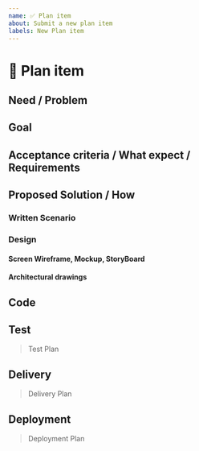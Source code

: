 ```yaml
---
name: ✅ Plan item
about: Submit a new plan item
labels: New Plan item
---
```


# 🚀 Plan item

<!--issue name: what is going to be built-->
<!--issue name: feature/functionality/what user wants-->

## Need / Problem

<!-- What need and Why-->

## Goal

<!-- Build [feature/functionality] for [benefit/purpose/for what]-->

## Acceptance criteria / What expect / Requirements

<!-- user functional and non-functional requirements that need to have been met -->
<!-- Given/When/Then format is helpful way to specify criteria: -->
<!-- DADO/CUANDO/ENTONCES -->
<!-- Given some precondition When I do some action Then I expect some result -->
<!-- DADA alguna condición previa CUANDO hago alguna acción ENTONCES espero algún resultado -->
<!-- Verification checklist works well as Given/When/Then alternative -->

## Proposed Solution / How

### Written Scenario

<!-- specifies the interaction between the end user and the system in completing the goal -->
<!--https://www.visual-paradigm.com/support/documents/vpuserguide/2607/2825/86212_usingusersto.html-->

### Design

#### Screen Wireframe, Mockup, StoryBoard

#### Architectural drawings

## Code

## Test

> Test Plan

## Delivery

> Delivery Plan

## Deployment

> Deployment Plan
